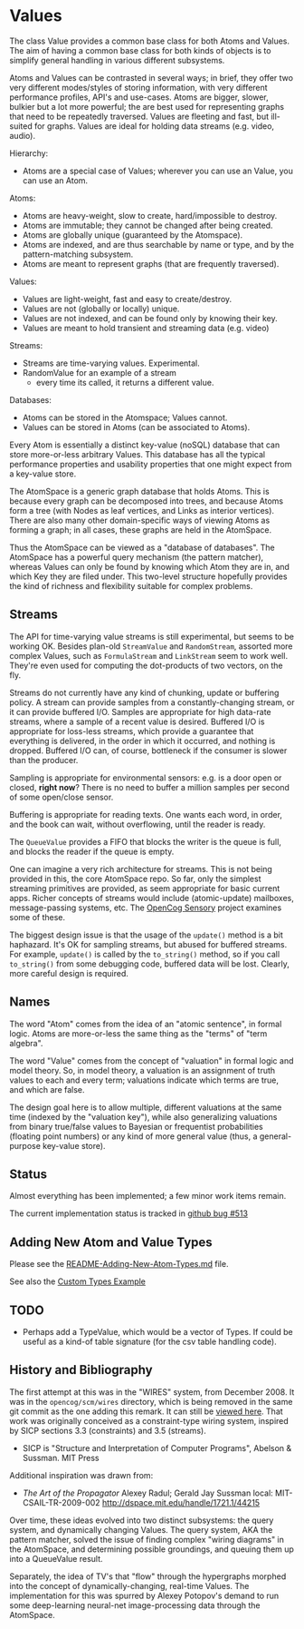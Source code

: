
Values
======
The class Value provides a common base class for both Atoms and Values.
The aim of having a common base class for both kinds of objects is to
simplify general handling in various different subsystems.

Atoms and Values can be contrasted in several ways; in brief, they
offer two very different modes/styles of storing information, with
very different performance profiles, API's and use-cases. Atoms
are bigger, slower, bulkier but a lot more powerful; the are best
used for representing graphs that need to be repeatedly traversed.
Values are fleeting and fast, but ill-suited for graphs. Values are
ideal for holding data streams (e.g. video, audio).

Hierarchy:
* Atoms are a special case of Values; wherever you can use an Value,
  you can use an Atom.

Atoms:
* Atoms are heavy-weight, slow to create, hard/impossible to destroy.
* Atoms are immutable; they cannot be changed after being created.
* Atoms are globally unique (guaranteed by the Atomspace).
* Atoms are indexed, and are thus searchable by name or type, and by
  the pattern-matching subsystem.
* Atoms are meant to represent graphs (that are frequently traversed).

Values:
* Values are light-weight, fast and easy to create/destroy.
* Values are not (globally or locally) unique.
* Values are not indexed, and can be found only by knowing their key.
* Values are meant to hold transient and streaming data (e.g. video)

Streams:
* Streams are time-varying values. Experimental.
* RandomValue for an example of a stream
  - every time its called, it returns a different value.

Databases:
* Atoms can be stored in the Atomspace; Values cannot.
* Values can be stored in Atoms (can be associated to Atoms).

Every Atom is essentially a distinct key-value (noSQL) database that
can store more-or-less arbitrary Values. This database has all the
typical performance properties and usability properties that one might
expect from a key-value store.

The AtomSpace is a generic graph database that holds Atoms. This is
because every graph can be decomposed into trees, and because Atoms
form a tree (with Nodes as leaf vertices, and Links as interior
vertices). There are also many other domain-specific ways of viewing
Atoms as forming a graph; in all cases, these graphs are held in the
AtomSpace.

Thus the AtomSpace can be viewed as a "database of databases". The
AtomSpace has a powerful query mechanism (the pattern matcher), whereas
Values can only be found by knowing which Atom they are in, and which
Key they are filed under. This two-level structure hopefully provides
the kind of richness and flexibility suitable for complex problems.

Streams
-------
The API for time-varying value streams is still experimental, but seems
to be working OK. Besides plan-old `StreamValue` and `RandomStream`,
assorted more complex Values, such as `FormulaStream` and `LinkStream`
seem to work well. They're even used for computing the dot-products of
two vectors, on the fly.

Streams do not currently have any kind of chunking, update or buffering
policy. A stream can provide samples from a constantly-changing stream,
or it can provide buffered I/O. Samples are appropriate for high
data-rate streams, where a sample of a recent value is desired.
Buffered I/O is appropriate for loss-less streams, which provide a
guarantee that everything is delivered, in the order in which it
occurred, and nothing is dropped. Buffered I/O can, of course,
bottleneck if the consumer is slower than the producer.

Sampling is appropriate for environmental sensors: e.g. is a door open
or closed, **right now**? There is no need to buffer a million samples
per second of some open/close sensor.

Buffering is appropriate for reading texts. One wants each word, in
order, and the book can wait, without overflowing, until the reader
is ready.

The `QueueValue` provides a FIFO that blocks the writer is the queue is
full, and blocks the reader if the queue is empty.

One can imagine a very rich architecture for streams. This is not being
provided in this, the core AtomSpace repo. So far, only the simplest
streaming primitives are provided, as seem appropriate for basic current
apps. Richer concepts of streams would include (atomic-update) mailboxes,
message-passing systems, etc. The
[OpenCog Sensory](https://github.com/opencog/sensory) project examines
some of these.

The biggest design issue is that the usage of the `update()` method is a
bit haphazard. It's OK for sampling streams, but abused for buffered
streams.  For example, `update()` is called by the `to_string()` method,
so if you call `to_string()` from some debugging code, buffered data
will be lost.  Clearly, more careful design is required.


Names
-----
The word "Atom" comes from the idea of an "atomic sentence", in formal
logic.  Atoms are more-or-less the same thing as the "terms" of "term
algebra".

The word "Value" comes from the concept of "valuation" in formal logic
and model theory. So, in model theory, a valuation is an assignment of
truth values to each and every term; valuations indicate which terms are
true, and which are false.

The design goal here is to allow multiple, different valuations at the
same time (indexed by the "valuation key"), while also generalizing
valuations from binary true/false values to Bayesian or frequentist
probabilities (floating point numbers) or any kind of more general value
(thus, a general-purpose key-value store).

Status
------
Almost everything has been implemented; a few minor work items remain.

The current implementation status is tracked in
[github bug #513](https://github.com/opencog/atomspace/issues/513)

Adding New Atom and Value Types
-------------------------------
Please see the
[README-Adding-New-Atom-Types.md](../atom_types/README-Adding-New-Atom-Types.md) file.

See also the [Custom Types Example](../../../examples/type-system/README.md)

TODO
----
* Perhaps add a TypeValue, which would be a vector of Types.  If could
  be useful as a kind-of table signature (for the csv table handling
  code).

History and Bibliography
------------------------
The first attempt at this was in the "WIRES" system, from December 2008.
It was in the `opencog/scm/wires` directory, which is being removed in
the same git commit as the one adding this remark. It can still be
[viewed here](https://github.com/opencog/atomspace/tree/3f58a2cdd7891da074ee48bd517c7f656ff12b14/opencog/scm/wires).
That work was originally conceived as a constraint-type wiring system,
inspired by SICP sections 3.3 (constraints) and 3.5 (streams).

* SICP is "Structure and Interpretation of Computer Programs",
  Abelson & Sussman. MIT Press

Additional inspiration was drawn from:

* *The Art of the Propagator*
  Alexey Radul; Gerald Jay Sussman
  local: MIT-CSAIL-TR-2009-002
  http://dspace.mit.edu/handle/1721.1/44215

Over time, these ideas evolved into two distinct subsystems: the query
system, and dynamically changing Values. The query system, AKA the pattern
matcher, solved the issue of finding complex "wiring diagrams" in the
AtomSpace, and determining possible groundings, and queuing them up
into a QueueValue result.

Separately, the idea of TV's that "flow" through the hypergraphs morphed
into the concept of dynamically-changing, real-time Values. The
implementation for this was spurred by Alexey Potopov's demand to run
some deep-learning neural-net image-processing data through the AtomSpace.

